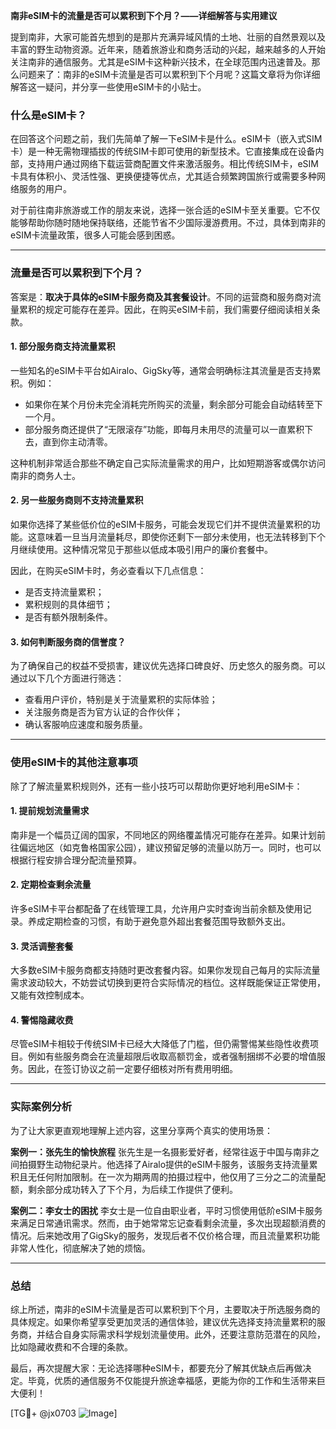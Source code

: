 **南非eSIM卡的流量是否可以累积到下个月？——详细解答与实用建议**

提到南非，大家可能首先想到的是那片充满异域风情的土地、壮丽的自然景观以及丰富的野生动物资源。近年来，随着旅游业和商务活动的兴起，越来越多的人开始关注南非的通信服务。尤其是eSIM卡这种新兴技术，在全球范围内迅速普及。那么问题来了：南非的eSIM卡流量是否可以累积到下个月呢？这篇文章将为你详细解答这一疑问，并分享一些使用eSIM卡的小贴士。

### 什么是eSIM卡？

在回答这个问题之前，我们先简单了解一下eSIM卡是什么。eSIM卡（嵌入式SIM卡）是一种无需物理插拔的传统SIM卡即可使用的新型技术。它直接集成在设备内部，支持用户通过网络下载运营商配置文件来激活服务。相比传统SIM卡，eSIM卡具有体积小、灵活性强、更换便捷等优点，尤其适合频繁跨国旅行或需要多种网络服务的用户。

对于前往南非旅游或工作的朋友来说，选择一张合适的eSIM卡至关重要。它不仅能够帮助你随时随地保持联络，还能节省不少国际漫游费用。不过，具体到南非的eSIM卡流量政策，很多人可能会感到困惑。

---

### 流量是否可以累积到下个月？

答案是：**取决于具体的eSIM卡服务商及其套餐设计**。不同的运营商和服务商对流量累积的规定可能存在差异。因此，在购买eSIM卡前，我们需要仔细阅读相关条款。

#### 1. **部分服务商支持流量累积**
一些知名的eSIM卡平台如Airalo、GigSky等，通常会明确标注其流量是否支持累积。例如：
- 如果你在某个月份未完全消耗完所购买的流量，剩余部分可能会自动结转至下一个月。
- 部分服务商还提供了“无限滚存”功能，即每月未用尽的流量可以一直累积下去，直到你主动清零。

这种机制非常适合那些不确定自己实际流量需求的用户，比如短期游客或偶尔访问南非的商务人士。

#### 2. **另一些服务商则不支持流量累积**
如果你选择了某些低价位的eSIM卡服务，可能会发现它们并不提供流量累积的功能。这意味着一旦当月流量耗尽，即使你还剩下一部分未使用，也无法转移到下个月继续使用。这种情况常见于那些以低成本吸引用户的廉价套餐中。

因此，在购买eSIM卡时，务必查看以下几点信息：
- 是否支持流量累积；
- 累积规则的具体细节；
- 是否有额外限制条件。

#### 3. **如何判断服务商的信誉度？**
为了确保自己的权益不受损害，建议优先选择口碑良好、历史悠久的服务商。可以通过以下几个方面进行筛选：
- 查看用户评价，特别是关于流量累积的实际体验；
- 关注服务商是否为官方认证的合作伙伴；
- 确认客服响应速度和服务质量。

---

### 使用eSIM卡的其他注意事项

除了了解流量累积规则外，还有一些小技巧可以帮助你更好地利用eSIM卡：

#### 1. **提前规划流量需求**
南非是一个幅员辽阔的国家，不同地区的网络覆盖情况可能存在差异。如果计划前往偏远地区（如克鲁格国家公园），建议预留足够的流量以防万一。同时，也可以根据行程安排合理分配流量预算。

#### 2. **定期检查剩余流量**
许多eSIM卡平台都配备了在线管理工具，允许用户实时查询当前余额及使用记录。养成定期检查的习惯，有助于避免意外超出套餐范围导致额外支出。

#### 3. **灵活调整套餐**
大多数eSIM卡服务商都支持随时更改套餐内容。如果你发现自己每月的实际流量需求波动较大，不妨尝试切换到更符合实际情况的档位。这样既能保证正常使用，又能有效控制成本。

#### 4. **警惕隐藏收费**
尽管eSIM卡相较于传统SIM卡已经大大降低了门槛，但仍需警惕某些隐性收费项目。例如有些服务商会在流量超限后收取高额罚金，或者强制捆绑不必要的增值服务。因此，在签订协议之前一定要仔细核对所有费用明细。

---

### 实际案例分析

为了让大家更直观地理解上述内容，这里分享两个真实的使用场景：

**案例一：张先生的愉快旅程**
张先生是一名摄影爱好者，经常往返于中国与南非之间拍摄野生动物纪录片。他选择了Airalo提供的eSIM卡服务，该服务支持流量累积且无任何附加限制。在一次为期两周的拍摄过程中，他仅用了三分之二的流量配额，剩余部分成功转入了下个月，为后续工作提供了便利。

**案例二：李女士的困扰**
李女士是一位自由职业者，平时习惯使用低阶eSIM卡服务来满足日常通讯需求。然而，由于她常常忘记查看剩余流量，多次出现超额消费的情况。后来她改用了GigSky的服务，发现后者不仅价格合理，而且流量累积功能非常人性化，彻底解决了她的烦恼。

---

### 总结

综上所述，南非的eSIM卡流量是否可以累积到下个月，主要取决于所选服务商的具体规定。如果你希望享受更加灵活的通信体验，建议优先选择支持流量累积的服务商，并结合自身实际需求科学规划流量使用。此外，还要注意防范潜在的风险，比如隐藏收费和不合理的条款。

最后，再次提醒大家：无论选择哪种eSIM卡，都要充分了解其优缺点后再做决定。毕竟，优质的通信服务不仅能提升旅途幸福感，更能为你的工作和生活带来巨大便利！

[TG💪+ @jx0703 ![Image](https://github.com/user-attachments/assets/dbca1d08-cadb-493c-b0ec-ad6f7a83f270)]
